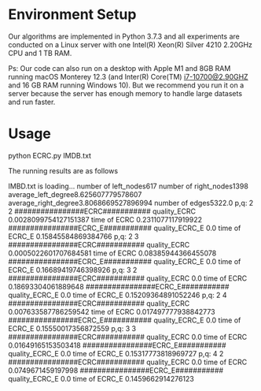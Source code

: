 

# Environment Setup

Our algorithms are implemented in Python 3.7.3  and  all experiments are conducted on a Linux server with one Intel(R) Xeon(R) Silver 4210 2.20GHz CPU and 1 TB RAM.

Ps: Our code can also run on a desktop with Apple M1 and 8GB RAM running macOS Monterey 12.3  (and Inter(R) Core(TM) i7-10700@2.90GHZ and 16 GB RAM running Windows 10). But we recommend you run it on a server because the server has enough memory to handle large datasets and run faster.




 # Usage

python ECRC.py IMDB.txt

The  running results are as follows

IMBD.txt is loading...
number of left_nodes617
number of right_nodes1398
average_left_degree8.625607779578607
average_right_degree3.8068669527896994
number of edges5322.0
p,q: 2  2
################ECRC###########
quality_ECRC  0.0028099754127151387
time of ECRC  0.2311077117919922
################ECRC_E###########
quality_ECRC_E  0.0
time of ECRC_E  0.15845584869384766
p,q: 2  3
################ECRC###########
quality_ECRC  0.0005022601707684581
time of ECRC  0.08385944366455078
################ECRC_E###########
quality_ECRC_E  0.0
time of ECRC_E  0.16689419746398926
p,q: 3  2
################ECRC###########
quality_ECRC  0.0
time of ECRC  0.18693304061889648
################ECRC_E###########
quality_ECRC_E  0.0
time of ECRC_E  0.15209364891052246
p,q: 2  4
################ECRC###########
quality_ECRC  0.007633587786259542
time of ECRC  0.017497777938842773
################ECRC_E###########
quality_ECRC_E  0.0
time of ECRC_E  0.15550017356872559
p,q: 3  3
################ECRC###########
quality_ECRC  0.0
time of ECRC  0.01649165153503418
################ECRC_E###########
quality_ECRC_E  0.0
time of ECRC_E  0.15317773818969727
p,q: 4  2
################ECRC###########
quality_ECRC  0.0
time of ECRC  0.0749671459197998
################ECRC_E###########
quality_ECRC_E  0.0
time of ECRC_E  0.1459662914276123



